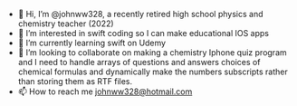 - 👋 Hi, I’m @johnww328, a recently retired high school physics and chemistry teacher (2022)
- 👀 I’m interested in swift coding so I can make educational IOS apps
- 🌱 I’m currently learning swift on Udemy
- 💞️ I’m looking to collaborate on making a chemistry Iphone quiz program and I need to handle arrays of questions and answers choices of chemical formulas and dynamically make the numbers subscripts rather than storing them as RTF files.
- 📫 How to reach me johnww328@hotmail.com

<!---
johnww328/johnww328 is a ✨ special ✨ repository because its `README.md` (this file) appears on your GitHub profile.
You can click the Preview link to take a look at your changes.
--->
